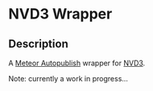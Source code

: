 # NVD3 Wrapper

## Description
A [Meteor Autopublish](http://meteor.autopublish.com) 
wrapper for [NVD3](http://nvd3.org).

Note: currently a work in progress...

